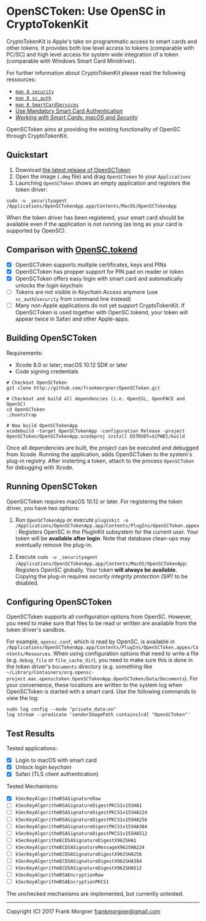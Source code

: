 # OpenSCToken: Use OpenSC in CryptoTokenKit

CryptoTokenKit is Apple's take on programmatic access to smart cards and other tokens. It provides both low level access to tokens (comparable with PC/SC) and high level access for system wide integration of a token (comparable with Windows Smart Card Minidriver).

For further information about CryptoTokenKit please read the following ressources:

- [`man 8 security`](http://www.manpagez.com/man/1/security/)
- [`man 8 sc_auth`](http://www.manpagez.com/man/8/sc_auth/)
- [`man 8 SmartCardServices`](http://www.manpagez.com/man/7/SmartCardServices/)
- [Use Mandatory Smart Card Authentication](https://support.apple.com/en-us/HT208372)
- [*Working with Smart Cards: macOS and Security*](http://www.macad.uk/presentations/Richard_Purves_SC.pdf)

OpenSCToken aims at providing the existing functionality of OpenSC through CryptoTokenKit.

## Quickstart

1. Download [the latest release of OpenSCToken](https://github.com/frankmorgner/OpenSCToken/releases/latest)
2. Open the image (`.dmg` file) and drag `OpenSCToken` to your `Applications`
3. Launching `OpenSCToken` shows an empty application and registers the token driver:

```
sudo -u _securityagent /Applications/OpenSCTokenApp.app/Contents/MacOS/OpenSCTokenApp
```

When the token driver has been registered, your smart card should be available even if the application is not running (as long as your card is supported by OpenSC).

## Comparison with [OpenSC.tokend](https://github.com/OpenSC/OpenSC.tokend)

- [x] OpenSCToken supports multiple certificates, keys and PINs
- [x] OpenSCToken has propper support for PIN pad on reader or token
- [x] OpenSCToken offers easy login with smart card and automatically unlocks the *login keychain*
- [ ] Tokens are not visible in *Keychain Access* anymore (use `sc_auth`/`security` from command line instead)
- [ ] Many non-Apple applications do not yet support CryptoTokenKit. If OpenSCToken is used together with OpenSC.tokend, your token will appear twice in Safari and other Apple-apps.

## Building OpenSCToken

Requirements:

- Xcode 8.0 or later; macOS 10.12 SDK or later
- Code signing credentials

```
# Checkout OpenSCToken
git clone http://github.com/frankmorgner/OpenSCToken.git

# Checkout and build all dependencies (i.e. OpenSSL, OpenPACE and OpenSC)
cd OpenSCToken
./bootstrap

# Now build OpenSCTokenApp
xcodebuild -target OpenSCTokenApp -configuration Release -project OpenSCToken/OpenSCTokenApp.xcodeproj install DSTROOT=${PWD}/build
```

Once all dependencies are built, the project can be executed and debugged from Xcode. Running the application, adds OpenSCToken to the system's plug-in registry. After insterting a token, attach to the process `OpenSCToken` for debugging with Xcode.

## Running OpenSCToken

OpenSCToken requires macOS 10.12 or later. For registering the token driver, you have two options:

1. Run `OpenSCTokenApp` or execute `pluginkit -a /Applications/OpenSCTokenApp.app/Contents/PlugIns/OpenSCToken.appex`:
Registers OpenSC in the PlugInKit subsystem for the current user. Your token will be **available after login**. Note that database clean-ups may eventually remove the plug-in.

2. Execute `sudo -u _securityagent /Applications/OpenSCTokenApp.app/Contents/MacOS/OpenSCTokenApp`:
Registers OpenSC globally. Your token **will always be available**. Copying the plug-in requires *security integrity protection (SIP)* to be disabled.

## Configuring OpenSCToken

OpenSCToken supports all configuration options from OpenSC. However, you need to make sure that files to be read or written are available from the token driver's sandbox.

For example, `opensc.conf`, which is read by OpenSC, is available in `/Applications/OpenSCTokenApp.app/Contents/PlugIns/OpenSCToken.appex/Contents/Resources`. When using configuration options that need to write a file (e.g. `debug_file` or `file_cache_dir`), you need to make sure this is done in the token driver's `Documents` directory (e.g. something like `~/Library/Containers/org.opensc-project.mac.opensctoken.OpenSCTokenApp.OpenSCToken/Data/Documents`). For your convenience, these locations are written to the system log when OpenSCToken is started with a smart card. Use the following commands to view the log:

```
sudo log config --mode "private_data:on"
log stream --predicate 'senderImagePath contains[cd] "OpenSCToken"'
```

## Test Results

Tested applications:

- [x] Login to macOS with smart card
- [x] Unlock *login keychain*
- [x] Safari (TLS client authentication)

Tested Mechanisms:

- [x] `kSecKeyAlgorithmRSASignatureRaw`
- [ ] `kSecKeyAlgorithmRSASignatureDigestPKCS1v15SHA1`
- [ ] `kSecKeyAlgorithmRSASignatureDigestPKCS1v15SHA224`
- [ ] `kSecKeyAlgorithmRSASignatureDigestPKCS1v15SHA256`
- [ ] `kSecKeyAlgorithmRSASignatureDigestPKCS1v15SHA384`
- [ ] `kSecKeyAlgorithmRSASignatureDigestPKCS1v15SHA512`
- [ ] `kSecKeyAlgorithmECDSASignatureDigestX962SHA1`
- [ ] `kSecKeyAlgorithmECDSASignatureMessageX962SHA224`
- [ ] `kSecKeyAlgorithmECDSASignatureDigestX962SHA256`
- [ ] `kSecKeyAlgorithmECDSASignatureDigestX962SHA384`
- [ ] `kSecKeyAlgorithmECDSASignatureDigestX962SHA512`
- [ ] `kSecKeyAlgorithmRSAEncryptionRaw`
- [ ] `kSecKeyAlgorithmRSAEncryptionPKCS1`

The unchecked mechanisms are implemented, but currently untested.

---

Copyright (C) 2017 Frank Morgner <frankmorgner@gmail.com>
